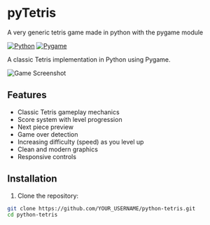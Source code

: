# pyTetris
A very generic tetris game made in python with the pygame module

[![Python](https://img.shields.io/badge/Python-3.8%2B-blue)](https://www.python.org/)
[![Pygame](https://img.shields.io/badge/Pygame-2.1.3-green)](https://www.pygame.org/)

A classic Tetris implementation in Python using Pygame.

![Game Screenshot](screenshot.png)

## Features

- Classic Tetris gameplay mechanics
- Score system with level progression
- Next piece preview
- Game over detection
- Increasing difficulty (speed) as you level up
- Clean and modern graphics
- Responsive controls

## Installation

1. Clone the repository:
```bash
git clone https://github.com/YOUR_USERNAME/python-tetris.git
cd python-tetris
